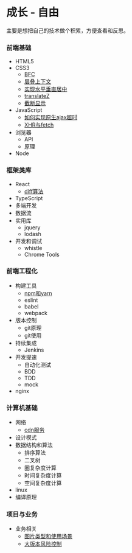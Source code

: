 # 成长 - 自由

主要是想把自己的技术做个积累，方便查看和反思。

### 前端基础
- HTML5
- CSS3
  - [BFC](articles/前端基础/CSS3-BFC.md)
  - [层叠上下文](articles/前端基础/CSS3-层叠上下文.md)
  - [实现水平垂直居中](articles/前端基础/CSS3-实现水平垂直居中.md)
  - [translateZ](articles/前端基础/CSS3-translateZ.md)
  - [截断显示](articles/前端基础/CSS3-截断显示.md)
- JavaScript
   - [如何实现原生ajax超时](articles/前端基础/JavaScript-如何实现原生ajax超时.md)
   - [XHR与fetch](articles/前端基础/JavaScript-XHR和fetch.md)
- 浏览器
  - API
  - 原理
- Node


### 框架类库
- React
  - [diff算法](articles/框架类库/react-diff算法.md)
- TypeScript
- 多端开发
- 数据流
- 实用库
  - jquery
  - lodash
- 开发和调试
  - whistle
  - Chrome Tools

### 前端工程化
- 构建工具
  - [npm和yarn](articles/前端工程化/构建工具-npm和yarn.md)
  - eslint
  - babel
  - webpack
- 版本控制
  - git原理
  - git使用
- 持续集成
  - Jenkins
- 开发提速
  - 自动化测试
  - BDD
  - TDD
  - mock
- nginx

### 计算机基础
- 网络
  - [cdn服务](articles/计算机基础/网络-cdn服务.md)
- 设计模式
- 数据结构和算法
  - 排序算法
  - 二叉树
  - 圈复杂度计算
  - 时间复杂度计算
  - 空间复杂度计算
- linux
- 编译原理

### 项目与业务
- 业务相关
  - [图片类型和使用场景](https://github.com/DannyZhaoo/Blob/issues/1)
  - [大版本风险控制](articles/项目与业务/业务相关-大版本风险控制.md)

